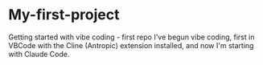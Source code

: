 # My-first-project
Getting started with vibe coding - first repo
I've begun vibe coding, first in VBCode with the Cline (Antropic) extension installed, 
and now I'm starting with Claude Code.  
